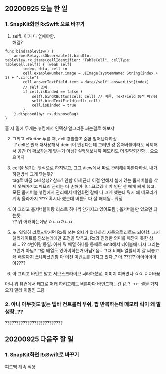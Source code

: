## 20200925 오늘 한 일
### 1. SnapKit화면 RxSwift 으로 바꾸기
1. self!. 이거 다 없애야함.  
해결?
~~~
func bindTableView() {
    answerRelay.asObservable().bind(to: tableView.rx.items(cellIdentifier: "TableCell", cellType: TableCell.self)) { [weak self]
        index, data, cell in
        cell.exampleNumber.image = UIImage(systemName: String(index + 1) + ".circle")
        cell.answerTextField.text = data//self!.answerList[index]
        // self 없이
        if cell.isBinded == false {
            self!.bindXButton(cell: cell) // 버튼, TextField 동적 바인딩
            self!.bindTextField(cell: cell)
            cell.isBinded = true
        }
    }.disposed(by: rx.disposeBag)
}
~~~
흠 저 밑에 두개는 뷰컨에서 인덱싱 알고리즘 짜는걸로 해보쟈

2. 그리고 xButton 누를 때, cell 강한참조 순환 일어난다하심.  
..? cell은 원래 재사용해서 deinit이 안된다는데
그러면 걍 옵저버블이라도 삭제해서 공간 더 확보하는게 맞는거 아님? 
실행해보니까 메모리도 더 절약되긴함 .. 으으으머지

3. cell을 넘기는 방식으로 하지말고, 그그 View에서 따로 관리해줘야한다하심. 내가 하던방식 그게 맞는듯?  
tag로 바꿈 cell 생성? 참조? 안함 이제 근데 이걸 안해서 셀에 있는 옵저버블을 삭제 못해가지고 메모리 관리는 더 손해아니냐 모르겠네
야 일단 셀 해제 되게 했고, 모든 옵저버블 뷰컨에서 관리해서 메인화면 갈때 다 끄게 했는데 뭐지 왜 메모리가 계속 올라가지 ????
혹시나 했는데 버튼도 다 잘 해제됨.. 뭐징


4. 아 그리고 옵저버블이랑 리스트 하나씩 안가지고 있어도됨;; 옵저버블만 있으면 되는듯   
?? 뭐 어캐하는거냥 ㅇㄴㅁㄹㄴㅁ

5. 또, 일일히 리로드할거면 Rx를 쓰는 의미가 없다하심 자동으로 리로드 되야함.  그저 델리게이트를 안쓰는데에만 초점을 맞추고, Rx의 진정한 의미를 깨닫지 못한 상퇘...
?? 4번이랑 동일. 아뉘 뭐 배열 하나를 통째로 emit해서 테이블에 다시 그리는 그런거 아님?
그럼 배열도 있어야하는거 아님?
음.. 그때 비헤비얼릴레이 잘 써놓고 왜 배열까지 쓰냐하셨긴함
아 이전 이벤트를 가지고 있다..? 아..????? 아아아아아아????

6. 아 그리고 바인드 말고 서브스크라이브 써라하셨음. 이미지 피커였나 ㅇㅇ
ㅇㅇ바꿈

아니 뭐 뷰컨에서 태그로 어캐 하려고해도 버튼마다 바인드하는건 같..? ㄱㄷ 셀을 가져오지 말라 이말임 그럼 

### 2. 아니 아무것도 없는 탭바 컨트롤러 푸쉬, 팝 반복하는데 메모리 릭이 왜 발생함..??
??????????????????????????

## 20200925 다음주 할 일
### 1. SnapKit화면 RxSwift로 바꾸기
피드백 계속 적용

